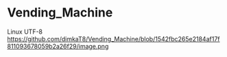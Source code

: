 # Vending_Machine 
Linux UTF-8
https://github.com/dimkaT8/Vending_Machine/blob/1542fbc265e2184af17f811093678059b2a26f29/image.png
